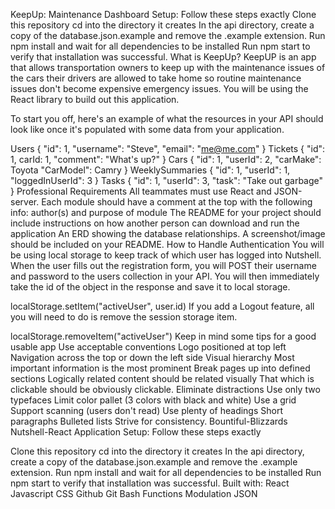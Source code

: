 KeepUp: Maintenance Dashboard
Setup: Follow these steps exactly
Clone this repository
cd into the directory it creates
In the api directory, create a copy of the database.json.example and remove the .example extension.
Run npm install and wait for all dependencies to be installed
Run npm start to verify that installation was successful.
What is KeepUp?
KeepUP is an app that allows transportation owners to keep up with the maintenance issues of the cars their drivers are allowed to take home so routine maintenance issues don't become expensive emergency issues. 
You will be using the React library to build out this application.

To start you off, here's an example of what the resources in your API should look like once it's populated with some data from your application.

Users
{ "id": 1, "username": "Steve", "email": "me@me.com" }
Tickets
{ "id": 1, carId: 1, "comment": "What's up?" }
Cars
{
    "id": 1,
    "userId": 2,
    "carMake": Toyota 
    "CarModel": Camry
}
WeeklySummaries
{ "id": 1, "userId": 1, "loggedInUserId": 3 }
Tasks
{ "id": 1, "userId": 3, "task": "Take out garbage" }
Professional Requirements
All teammates must use React and JSON-server.
Each module should have a comment at the top with the following info: author(s) and purpose of module
The README for your project should include instructions on how another person can download and run the application
An ERD showing the database relationships. A screenshot/image should be included on your README.
How to Handle Authentication
You will be using local storage to keep track of which user has logged into Nutshell. When the user fills out the registration form, you will POST their username and password to the users collection in your API. You will then immediately take the id of the object in the response and save it to local storage.

localStorage.setItem("activeUser", user.id)
If you add a Logout feature, all you will need to do is remove the session storage item.

localStorage.removeItem("activeUser")
Keep in mind some tips for a good usable app
Use acceptable conventions
Logo positioned at top left
Navigation across the top or down the left side
Visual hierarchy
Most important information is the most prominent
Break pages up into defined sections
Logically related content should be related visually
That which is clickable should be obviously clickable.
Eliminate distractions
Use only two typefaces
Limit color pallet (3 colors with black and white)
Use a grid
Support scanning (users don't read)
Use plenty of headings
Short paragraphs
Bulleted lists
Strive for consistency.
Bountiful-Blizzards Nutshell-React Application
Setup: Follow these steps exactly

Clone this repository
cd into the directory it creates
In the api directory, create a copy of the database.json.example and remove the .example extension.
Run npm install and wait for all dependencies to be installed
Run npm start to verify that installation was successful.
Built with:
React
Javascript
CSS
Github
Git Bash
Functions
Modulation
JSON